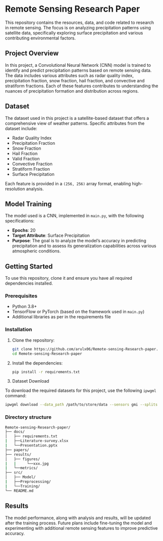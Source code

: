 
# Remote Sensing Research Paper

This repository contains the resources, data, and code related to research in remote sensing. The focus is on analyzing precipitation patterns using satellite data, specifically exploring surface precipitation and various contributing environmental factors.

## Project Overview

In this project, a Convolutional Neural Network (CNN) model is trained to identify and predict precipitation patterns based on remote sensing data. The data includes various attributes such as radar quality index, precipitation fraction, snow fraction, hail fraction, and convective and stratiform fractions. Each of these features contributes to understanding the nuances of precipitation formation and distribution across regions.

## Dataset

The dataset used in this project is a satellite-based dataset that offers a comprehensive view of weather patterns. Specific attributes from the dataset include:
- Radar Quality Index
- Precipitation Fraction
- Snow Fraction
- Hail Fraction
- Valid Fraction
- Convective Fraction
- Stratiform Fraction
- Surface Precipitation

Each feature is provided in a `(256, 256)` array format, enabling high-resolution analysis.

## Model Training

The model used is a CNN, implemented in `main.py`, with the following specifications:
- **Epochs**: 20
- **Target Attribute**: Surface Precipitation
- **Purpose**: The goal is to analyze the model’s accuracy in predicting precipitation and to assess its generalization capabilities across various atmospheric conditions.

## Getting Started

To use this repository, clone it and ensure you have all required dependencies installed.

### Prerequisites

- Python 3.8+
- TensorFlow or PyTorch (based on the framework used in `main.py`)
- Additional libraries as per in the requirements file

### Installation

1. Clone the repository:
   ```bash
   git clone https://github.com/arulx06/Remote-sensing-Research-paper.git
   cd Remote-sensing-Research-paper
   ```

2. Install the dependencies:
   ```bash
   pip install -r requirements.txt
   ```

3. Dataset Download

To download the required datasets for this project, use the following `ipwgml` command:

```bash
ipwgml download --data_path /path/to/store/data --sensors gmi --splits training,validation,testing --geometries gridded --format spatial
```

### Directory structure

```bash
Remote-sensing-Research-paper/
├── docs/
│   ├── requirements.txt
|   ├──Literature-survey.xlsx
|   └──Presentation.pptx
├── papers/
├── results/
│   ├── figures/
|   |     └──xxx.jpg
|   └──metrics/
├── src/
│   ├── Model/
|   ├──Preprocessing/
|   └──Training/
└── README.md

```
## Results

The model performance, along with analysis and results, will be updated after the training process. Future plans include fine-tuning the model and experimenting with additional remote sensing features to improve predictive accuracy.
